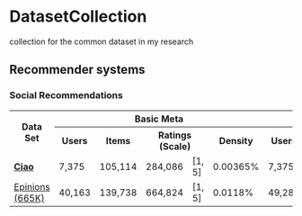 # DatasetCollection
collection for the common dataset in my research

<h2>Recommender systems</h2>
<h3>Social Recommendations</h3>
<div>
 <table class="table table-hover table-bordered">
  <tr>
    <th rowspan="2" scope="col">Data Set</th>
    <th colspan="5" scope="col" class="text-center">Basic Meta</th>
    <th colspan="3" scope="col" class="text-center">User Context</th>
    <th colspan="2" scope="col" class="text-center">Other Contexts</th>
    </tr>
  <tr>
    <th class="text-center">Users</th>
    <th class="text-center">Items</th>
    <th colspan="2" class="text-center">Ratings (Scale)</th>
    <th class="text-center">Density</th>
    <th class="text-center">Users</th>
    <th colspan="2" class="text-center">Links (Type)</th>
    <th class="text-center">Items</th>
    <th class="text-center">Labels</th>
    </tr> 
  <tr>
    <td><a href="https://pan.baidu.com/s/1qY7Ek0W"><b>Ciao</b></a></td>
    <td>7,375</td>
    <td>105,114</td>
    <td width="6%">284,086</td>
    <td width="5%">[1, 5]</td>
    <td>0.00365%</td>
    <td width="4%">7,375</td>
    <td width="5%">111,781</td>
    <td>Trust</td>
    <td>General</td>
    <td>&nbsp;</td>
    </tr> 
  <tr>
    <td><a href="http://www.trustlet.org/wiki/Epinions_dataset">Epinions (665K)</a></td>
    <td>40,163</td>
    <td>139,738</td>
    <td width="6%">664,824</td>
    <td width="5%">[1, 5]</td>
    <td>0.0118%</td>
    <td width="4%">49,289</td>
    <td width="5%">487,183</td>
    <td>Trust</td>
    <td>General</td>
    <td>&nbsp;</td>
    </tr> 
  </table>
</div>
